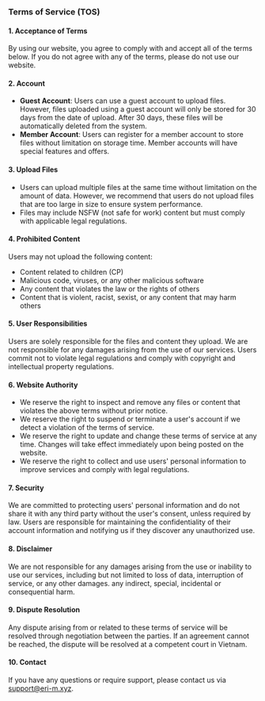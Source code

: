 ### Terms of Service (TOS)

#### 1. Acceptance of Terms
By using our website, you agree to comply with and accept all of the terms below. If you do not agree with any of the terms, please do not use our website.

#### 2. Account
- **Guest Account**: Users can use a guest account to upload files. However, files uploaded using a guest account will only be stored for 30 days from the date of upload. After 30 days, these files will be automatically deleted from the system.
- **Member Account**: Users can register for a member account to store files without limitation on storage time. Member accounts will have special features and offers.

#### 3. Upload Files
- Users can upload multiple files at the same time without limitation on the amount of data. However, we recommend that users do not upload files that are too large in size to ensure system performance.
- Files may include NSFW (not safe for work) content but must comply with applicable legal regulations.

#### 4. Prohibited Content
Users may not upload the following content:
- Content related to children (CP)
- Malicious code, viruses, or any other malicious software
- Any content that violates the law or the rights of others
- Content that is violent, racist, sexist, or any content that may harm others

#### 5. User Responsibilities
Users are solely responsible for the files and content they upload. We are not responsible for any damages arising from the use of our services. Users commit not to violate legal regulations and comply with copyright and intellectual property regulations.

#### 6. Website Authority
- We reserve the right to inspect and remove any files or content that violates the above terms without prior notice.
- We reserve the right to suspend or terminate a user's account if we detect a violation of the terms of service.
- We reserve the right to update and change these terms of service at any time. Changes will take effect immediately upon being posted on the website.
- We reserve the right to collect and use users' personal information to improve services and comply with legal regulations.

#### 7. Security
We are committed to protecting users' personal information and do not share it with any third party without the user's consent, unless required by law. Users are responsible for maintaining the confidentiality of their account information and notifying us if they discover any unauthorized use.

#### 8. Disclaimer
We are not responsible for any damages arising from the use or inability to use our services, including but not limited to loss of data, interruption of service, or any other damages. any indirect, special, incidental or consequential harm.

#### 9. Dispute Resolution
Any dispute arising from or related to these terms of service will be resolved through negotiation between the parties. If an agreement cannot be reached, the dispute will be resolved at a competent court in Vietnam.

#### 10. Contact
If you have any questions or require support, please contact us via support@eri-m.xyz.
